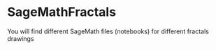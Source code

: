 # SageMathFractals
You will find different SageMath files (notebooks) for different fractals drawings
